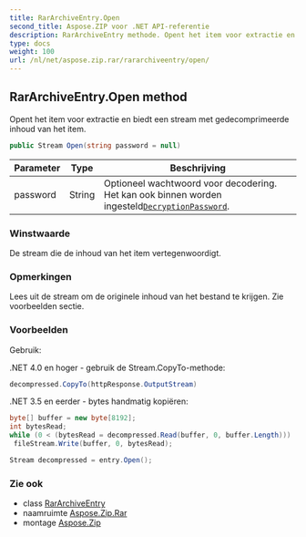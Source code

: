 ```yaml
---
title: RarArchiveEntry.Open
second_title: Aspose.ZIP voor .NET API-referentie
description: RarArchiveEntry methode. Opent het item voor extractie en biedt een stream met gedecomprimeerde inhoud van het item.
type: docs
weight: 100
url: /nl/net/aspose.zip.rar/rararchiveentry/open/
---
```

## RarArchiveEntry.Open method

Opent het item voor extractie en biedt een stream met gedecomprimeerde inhoud van het item.

```csharp
public Stream Open(string password = null)
```

| Parameter | Type | Beschrijving |
| --- | --- | --- |
| password | String | Optioneel wachtwoord voor decodering. Het kan ook binnen worden ingesteld[`DecryptionPassword`](../../rararchiveloadoptions/decryptionpassword/). |

### Winstwaarde

De stream die de inhoud van het item vertegenwoordigt.

### Opmerkingen

Lees uit de stream om de originele inhoud van het bestand te krijgen. Zie voorbeelden sectie.

### Voorbeelden

Gebruik:

.NET 4.0 en hoger - gebruik de Stream.CopyTo-methode:

```csharp
decompressed.CopyTo(httpResponse.OutputStream)
```

.NET 3.5 en eerder - bytes handmatig kopiëren:

```csharp
byte[] buffer = new byte[8192];
int bytesRead;
while (0 < (bytesRead = decompressed.Read(buffer, 0, buffer.Length)))
 fileStream.Write(buffer, 0, bytesRead);
```

```csharp
Stream decompressed = entry.Open();
```

### Zie ook

* class [RarArchiveEntry](../)
* naamruimte [Aspose.Zip.Rar](../../rararchiveentry/)
* montage [Aspose.Zip](../../../)


